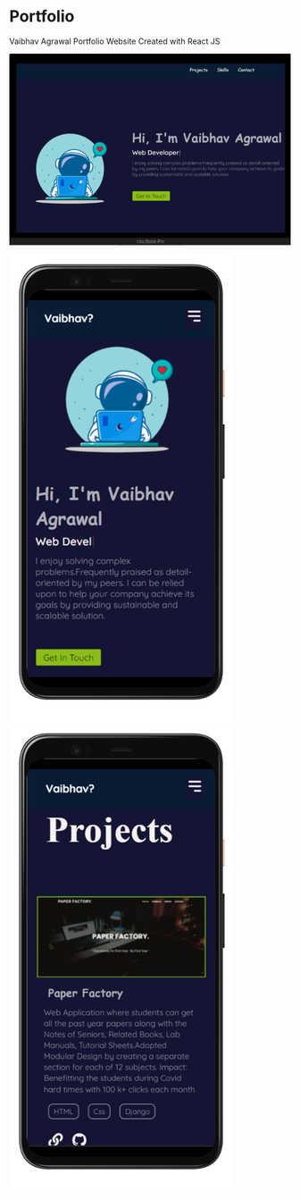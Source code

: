 # Portfolio
Vaibhav Agrawal Portfolio Website Created with React JS

<p float="left">
  <img src="./portfolio/screenshot/port.png" width="700" />
</p>

<p float="left">
  <img src="./portfolio/screenshot/port2.png" width="400" />
  <img src="./portfolio/screenshot/port3.png" width="400" />
</p>

